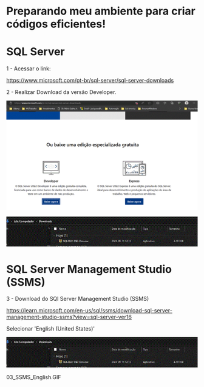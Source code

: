 # Preparando meu ambiente para criar códigos eficientes!

# SQL Server

1 - Acessar o link:

https://www.microsoft.com/pt-br/sql-server/sql-server-downloads

2 - Realizar Download da versão Developer.



![Download_SQL_Server](https://github.com/JosiTubaroski/Preparando_Ambiente/blob/main/img/01_Download_SQLServer.GIF)

![Download_Realizado](https://github.com/JosiTubaroski/Preparando_Ambiente/blob/main/img/02_DownloadRealizado.GIF)

# SQL Server Management Studio (SSMS)

3 - Download do SQl Server Management Studio (SSMS)

https://learn.microsoft.com/en-us/sql/ssms/download-sql-server-management-studio-ssms?view=sql-server-ver16

Selecionar 'English (United States)'

![Download_Realizado](https://github.com/JosiTubaroski/Preparando_Ambiente/blob/main/img/02_DownloadRealizado.GIF)

03_SSMS_English.GIF




